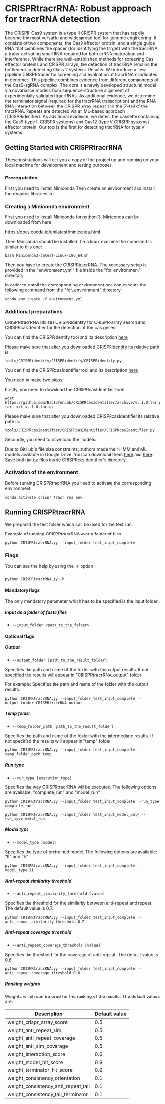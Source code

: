 # CRISPRtracrRNA: Robust approach for tracrRNA detection
The CRISPR-Cas9 system is a type II CRISPR system that has rapidly become the most versatile and widespread tool for genome engineering. It consists of two components, the Cas9 effector protein, and a single guide RNA that combines the spacer (for identifying the target) with the tracrRNA, a trans-activating small RNA required for both crRNA maturation and interference. While there are well-established methods for screening Cas effector proteins and CRISPR arrays, the detection of tracrRNA remains the bottleneck in detecting Class 2 systems.
Results: We introduce a new pipeline CRISPRtracer for screening and evaluation of tracrRNA candidates in genomes. This pipeline combines evidence from different components of the Cas9-sgRNA complex. The core is a newly developed structural model via covariance models from sequence-structure alignment of experimentally validated tracrRNAs. As additional evidence, we determine the terminator signal (required for the tracrRNA transcription) and the RNA-RNA interaction between the CRISPR array repeat and the 5’-tail of the tracrRNA. Repeats are detected via an ML-based approach (CRISPRidenifier). As additional evidence, we detect the cassette containing the Cas9 (type II CRISPR systems) and Cas12 (type V CRISPR systems) effector protein. Our tool is the first for detecting tracrRNA for type V systems.


## Getting Started with CRISPRtracrRNA

These instructions will get you a copy of the project up and running on your local machine for development and testing purposes.

### Prerequisites

First you need to install Miniconda
Then create an environment and install the required libraries in it


### Creating a Miniconda environment

First you need to install Miniconda for python 3.
Miniconda can be downloaded from here:

https://docs.conda.io/en/latest/miniconda.html

Then Miniconda should be installed. On a linux machine the command is similar to this one:

```
bash Miniconda3-latest-Linux-x86_64.sh
```

Then you have to create the CRISPRtracrRNA. The necessary setup is provided in the "environment.yml" file inside the "for_environment" directory

In order to install the corresponding environment one can execute the following command from the "for_environment" directory

```
conda env create -f environment.yml
```

### Additional preparations

CRISPRtracrRNA utilizes CRISPRidentify for CRISPR-array search and CRISPRcasIdentifier for the detection of the cas genes.

You can find the CRISPRidentify tool and its description [here](https://github.com/BackofenLab/CRISPRidentify)

Please make sure that after you downloaded CRISPRidentify its relative path is:

```
tools/CRISPRidentify/CRISPRidentify/CRISPRidentify.py
```



You can find the CRISPRcasIdentifier tool and its description [here](https://github.com/BackofenLab/CRISPRcasIdentifier)

You need to make two steps:

Firstly, you need to download the CRISPRcasIdentifier tool:
```
wget https://github.com/BackofenLab/CRISPRcasIdentifier/archive/v1.1.0.tar.gz
tar -xzf v1.1.0.tar.gz
```

Please make sure that after you downloaded CRISPRcasIdentifier its relative path is:

```
tools/CRISPRcasIdentifier/CRISPRcasIdentifier/CRISPRcasIdentifier.py
```
Secondly, you need to download the models:

Due to GitHub's file size constraints, authors made their HMM and ML models available in Google Drive. You can download them [here](https://drive.google.com/file/d/1YbTxkn9KuJP2D7U1-6kL1Yimu_4RqSl1/view?usp=sharing) and [here](https://drive.google.com/file/d/1Nc5o6QVB6QxMxpQjmLQcbwQwkRLk-thM/view?usp=sharing). Save both tar.gz files inside CRISPRcasIdentifier's directory.

### Activation of the environment

Before running CRISPRtracrRNA you need to activate the corresponding environment.

```
conda activate crispr_tracr_rna_env
```

## Running CRISPRtracrRNA

We prepared the test folder which can be used for the test run.

Example of running CRISPRtracrRNA over a folder of files:

```
python CRISPRtracrRNA.py --input_folder test_input_complete
```

### Flags

You can see the help by using the `-h` option

```

python CRISPRtracrRNA.py -h

```


#### Mandatory flags
The only mandatory parameter which has to be specified is the input folder.

##### Input as a folder of fasta files

* `--input_folder <path_to_the_folder>`


#### Optional flags

##### Output

* `--output_folder [path_to_the_result_folder]`

Specifies the path and name of the folder with the output results. If not specified the results will appear in "CRISPRtracrRNA_output" folder

For example:
Specifies the path and name of the folder with the output results.
```
python CRISPRtracrRNA.py --input_folder test_input_complete --output_folder CRISPRtracrRNA_output
```

##### Temp folder

* `--temp_folder_path [path_to_the_result_folder]`

Specifies the path and name of the folder with the intermediate results. If not specified the results will appear in "temp" folder

```
python CRISPRtracrRNA.py --input_folder test_input_complete --temp_folder_path temp
```

##### Run type

* `--run_type [execution_type]`

Specifies the way CRISPRtracrRNA will be executed. The following options are available: "complete_run" and "model_run"

```
python CRISPRtracrRNA.py --input_folder test_input_complete --run_type complete_run
```

```
python CRISPRtracrRNA.py --input_folder test_input_model_only --run_type model_run
```

##### Model type

* `--model_type [model]`

Specifies the type of pretrained model. The following options are available: "II" and "V"

```
python CRISPRtracrRNA.py --input_folder test_input_complete --model_type II
```

##### Anti-repeat similarity threshold

* `--anti_repeat_similarity_threshold [value]`

Specifies the threshold for the similarity between anti-repeat and repeat. The default value is 0.7.

```
python CRISPRtracrRNA.py --input_folder test_input_complete --anti_repeat_similarity_threshold 0.7
```

##### Anti-repeat coverage threshold

* `--anti_repeat_coverage_threshold [value]`

Specifies the threshold for the coverage of anti-repeat. The default value is 0.6.

```
python CRISPRtracrRNA.py --input_folder test_input_complete --anti_repeat_coverage_threshold 0.6
```

##### Ranking weights

Weights which can be used for the ranking of the results. The default values are:

| Description | Default value |
|-------------------------------------|-----|
| weight_crispr_array_score           | 0.5 |
| weight_anti_repeat_sim              | 0.5 |
| weight_anti_repeat_coverage         | 0.5 |
| weight_anti_sim_coverage            | 0.5 |
| weight_interaction_score            | 0.6 |
| weight_model_hit_score              | 0.9 |
| weight_terminator_hit_score         | 0.9 |
| weight_consistency_orientation      | 0.1 |
| weight_consistency_anti_repeat_tail | 0.1 |
| weight_consistency_tail_terminator  | 0.1 |
